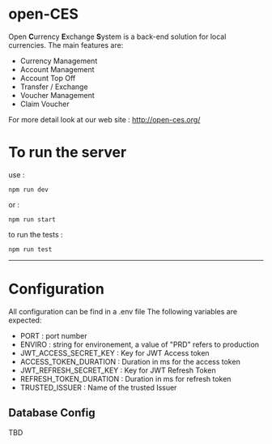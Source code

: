 # open-CES

Open **C**urrency **E**xchange **S**ystem is a back-end solution for local currencies. The main features are:

- Currency Management
- Account Management
- Account Top Off
- Transfer / Exchange
- Voucher Management
- Claim Voucher

For more detail look at our web site : http://open-ces.org/

# To run the server

use :

    npm run dev

or :

    npm run start

to run the tests :

    npm run test

---

# Configuration

All configuration can be find in a .env file
The following variables are expected:

- PORT : port number
- ENVIRO : string for environement, a value of "PRD" refers to production
- JWT_ACCESS_SECRET_KEY : Key for JWT Access token
- ACCESS_TOKEN_DURATION : Duration in ms for the access token
- JWT_REFRESH_SECRET_KEY : Key for JWT Refresh Token
- REFRESH_TOKEN_DURATION : Duration in ms for refresh token
- TRUSTED_ISSUER : Name of the trusted Issuer

## Database Config

TBD
